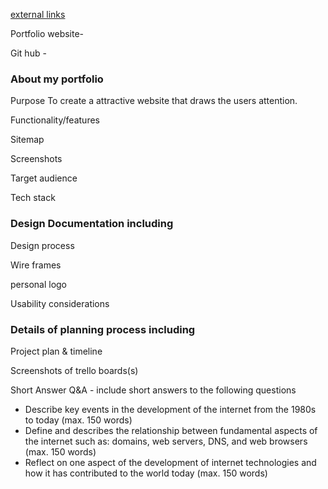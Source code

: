 <u>external links</u>

Portfolio website-

Git hub -

### About my portfolio

Purpose 
To create a attractive website that draws the users attention. 

Functionality/features

Sitemap

Screenshots

Target audience

Tech stack

### Design Documentation including

Design process

Wire frames

personal logo

Usability considerations

### Details of planning process including

Project plan & timeline

Screenshots of trello boards(s)

Short Answer Q&A - include short answers to the following questions

- Describe key events in the development of the internet from the 1980s to today (max. 150 words)
- Define and describes the relationship between fundamental aspects of the internet such as: domains, web servers, DNS, and web browsers (max. 150 words)
- Reflect on one aspect of the development of internet technologies and how it has contributed to the world today (max. 150 words)



